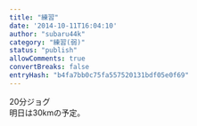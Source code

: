 ```yaml
---
title: "練習"
date: '2014-10-11T16:04:10'
author: "subaru44k"
category: "練習(弱)"
status: "publish"
allowComments: true
convertBreaks: false
entryHash: "b4fa7bb0c75fa557520131bdf05e0f69"
---
```

20分ジョグ<br>
明日は30kmの予定。
